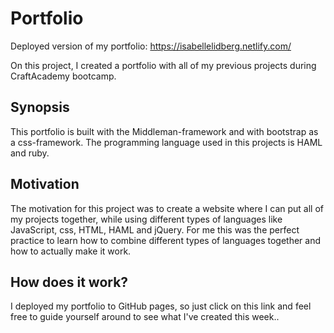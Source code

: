 # Portfolio
Deployed version of my portfolio:  https://isabellelidberg.netlify.com/

On this project, I created a portfolio with all of my previous projects during CraftAcademy bootcamp.

## Synopsis

This portfolio is built with the Middleman-framework and with bootstrap as a css-framework.
The programming language used in this projects is HAML and ruby.

## Motivation

The motivation for this project was to create a website where I can put all of my projects together, while using different types of languages like JavaScript, css, HTML, HAML and jQuery. For me this was the perfect practice to learn how to combine different types of languages together and how to actually make it work.

## How does it work?

I deployed my portfolio to GitHub pages, so just click on this link and feel free to guide yourself around to see what I've created this week.. 

